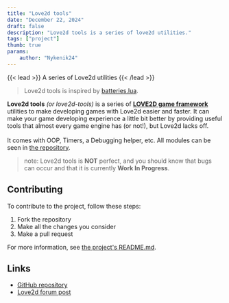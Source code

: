 ```yaml
---
title: "Love2d tools"
date: "December 22, 2024"
draft: false
description: "Love2d tools is a series of love2d utilities."
tags: ["project"]
thumb: true
params:
    author: "Nykenik24" 
---
```


{{< lead >}}
A series of Love2d utilities
{{< /lead >}}
> Love2d tools is inspired by [batteries.lua](https://github.com/1bardesign/batteries/).

**Love2d tools** *(or love2d-tools)* is a series of **[LOVE2D game framework](https://love2d.org)** utilities to make developing games with Love2d easier and faster. It can make your game developing
experience a little bit better by providing useful tools that almost every game engine has (or not!), but Love2d lacks off.\
\
It comes with OOP, Timers, a Debugging helper, etc. All modules can be seen in [the repository](https://github.com/Nykenik24/love2d-tools/blob/main/README.md#made-modules).
> note: Love2d tools is **NOT** perfect, and you should know that bugs can occur and that it is currently **Work In Progress**.

## Contributing
To contribute to the project, follow these steps:
1. Fork the repository
2. Make all the changes you consider
3. Make a pull request

For more information, see [the project's README.md](https://github.com/Nykenik24/love2d-tools/blob/main/README.md#contributing).

## Links
- [GitHub repository](https://github.com/Nykenik24/love2d-tools)
- [Love2d forum post](https://love2d.org/forums/viewtopic.php?t=96218)
